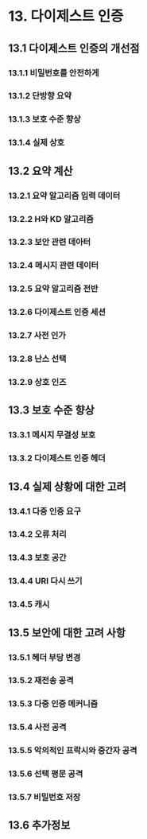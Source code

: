 # 13. 다이제스트 인증

## 13.1 다이제스트 인증의 개선점

### 13.1.1 비밀번호를 안전하게

### 13.1.2 단방향 요약

### 13.1.3 보호 수준 향상

### 13.1.4 실제 상호

## 13.2 요약 계산

### 13.2.1 요약 알고리즘 입력 데이터

### 13.2.2 H와 KD 알고리즘

### 13.2.3 보안 관련 데아터

### 13.2.4 메시지 관련 데이터

### 13.2.5 요약 알고리즘 전반

### 13.2.6 다이제스트 인증 세션

### 13.2.7 사전 인가

### 13.2.8 난스 선택

### 13.2.9 상호 인즈

## 13.3 보호 수준 향상

### 13.3.1 메시지 무결성 보호

### 13.3.2 다이제스트 인증 헤더

## 13.4 실제 상황에 대한 고려

### 13.4.1 다중 인증 요구

### 13.4.2 오류 처리

### 13.4.3 보호 공간

### 13.4.4 URI 다시 쓰기

### 13.4.5 캐시

## 13.5 보안에 대한 고려 사항

### 13.5.1 헤더 부당 변경

### 13.5.2 재전송 공격

### 13.5.3 다중 인증 메커니즘

### 13.5.4 사전 공격

### 13.5.5 악의적인 프락시와 중간자 공격

### 13.5.6 선택 평문 공격

### 13.5.7 비밀번호 저장

## 13.6 추가정보
